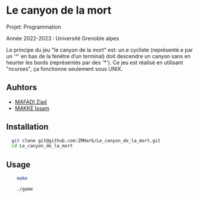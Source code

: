 
# Le canyon de la mort

Projet: Programmation

Année 2022-2023 : Université Grenoble alpes

Le principe du jeu "le canyon de la mort" est: 
un.e cycliste (représenté.e par un '^' en bas de la fenêtre d’un terminal) doit
descendre un canyon sans en heurter les bords (représentés par des '*').
Ce jeu est réalisé en utilisant "ncurses", ça fonctionne seulement sous UNIX.

## Auhtors
- [MAFADI Ziad](https://github.com/ZMHarb)
- [MAKKE Issam](https://github.com/MakkeIssam)

## Installation

```bash
  git clone git@github.com:ZMHarb/Le_canyon_de_la_mort.git
  cd Le_canyon_de_la_mort
```
    
## Usage

```bash
    make
```

```bash
    ./game
```
